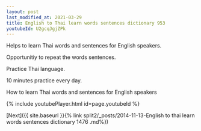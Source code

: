 ```yaml
---
layout: post
last_modified_at: 2021-03-29
title: English to Thai learn words sentences dictionary 953 
youtubeId: U2gcqJgjZPk
---
```

 
 
Helps to learn Thai words and sentences for English speakers.

Opportunitiy to repeat the words sentences. 

Practice Thai language. 
 
10 minutes practice every day. 
 
How to learn Thai words and sentences for English speakers 
 
{% include youtubePlayer.html id=page.youtubeId %}
 
 
[Next]({{ site.baseurl }}{% link  split2/_posts/2014-11-13-English to thai learn words sentences dictionary 1476 .md%})
 
